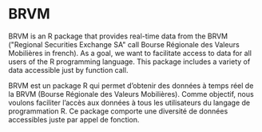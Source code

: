 # BRVM
BRVM is an R package that provides real-time data from the BRVM ("Regional Securities Exchange SA" call Bourse Régionale des Valeurs Mobilières in french).  As a goal, we want to facilitate access to data for all users of the R programming language. This package includes a variety of data accessible just by function call.

BRVM est un package R qui permet d’obtenir des données à temps réel de la BRVM (Bourse Régionale des Valeurs Mobilières). Comme objectif, nous voulons faciliter l’accès aux données à tous les utilisateurs du langage de programmation R. Ce package comporte une diversité de données accessibles juste par appel de fonction.
